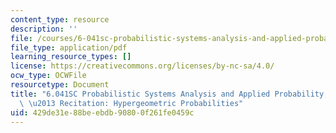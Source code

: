 ```yaml
---
content_type: resource
description: ''
file: /courses/6-041sc-probabilistic-systems-analysis-and-applied-probability-fall-2013/429de31e88beebdb90800f261fe0459c_MIT6_041SCF13_Edit2_Take2_No13_Ch1_HypergeometicProbabilities.pdf
file_type: application/pdf
learning_resource_types: []
license: https://creativecommons.org/licenses/by-nc-sa/4.0/
ocw_type: OCWFile
resourcetype: Document
title: "6.041SC Probabilistic Systems Analysis and Applied Probability, Fall 2013Transcript\
  \ \u2013 Recitation: Hypergeometric Probabilities"
uid: 429de31e-88be-ebdb-9080-0f261fe0459c
---
```

